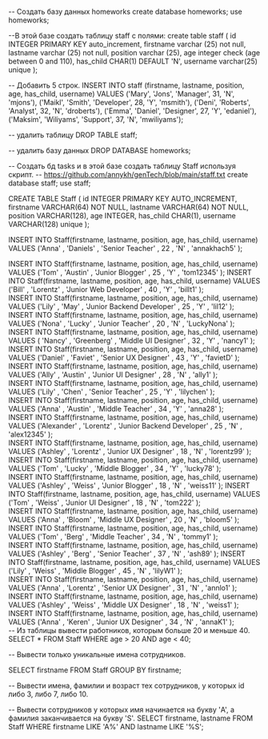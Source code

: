 
-- Создать базу данных homeworks
create database homeworks;
use homeworks;

--В этой базе создать таблицу staff с полями:
create table staff (
id INTEGER PRIMARY KEY auto_increment,
firstname varchar (25) not null,
lastname  varchar (25) not null,
position varchar (25),
age integer check (age between 0 and 110),
has_child CHAR(1) DEFAULT 'N',
username varchar(25) unique
);

-- Добавить 5 строк.
INSERT INTO staff (firstname, lastname, position, age, has_child, username) VALUES
('Mary', 'Jons', 'Manager', 31, 'N', 'mjons'),
('Maikl', 'Smith', 'Developer', 28, 'Y', 'msmith'),
('Deni', 'Roberts', 'Analyst', 32, 'N', 'droberts'),
('Emma', 'Daniel', 'Designer', 27, 'Y', 'edaniel'),
('Maksim', 'Wiliyams', 'Support', 37, 'N', 'mwiliyams');

-- удалить таблицу
DROP TABLE staff;

-- удалить базу данных
DROP DATABASE homeworks;


-- Создать бд tasks и в этой базе создать таблицу Staff используя скрипт.
-- https://github.com/annykh/genTech/blob/main/staff.txt
create database staff;
use staff;

CREATE TABLE Staff (
    id INTEGER PRIMARY KEY AUTO_INCREMENT,
    firstname VARCHAR(64) NOT NULL,
    lastname VARCHAR(64) NOT NULL,
    position VARCHAR(128),
    age INTEGER,
    has_child CHAR(1),
    username VARCHAR(128) unique
  );

INSERT INTO Staff(firstname, lastname, position, age, has_child, username) VALUES 
        ('Anna'
        , 'Daniels'
        , 'Senior Teacher'
        , 22
        , 'N'
        , 'annakhach5'
        );
        
INSERT INTO Staff(firstname, lastname, position, age, has_child, username) VALUES 
        ('Tom'
        , 'Austin'
        , 'Junior Blogger'
        , 25
        , 'Y'
        , 'tom12345'
        );
INSERT INTO Staff(firstname, lastname, position, age, has_child, username) VALUES 
        ('Bill'
        , 'Lorentz'
        , 'Junior Web Developer'
        , 40
        , 'Y'
        , 'billt1'
        );        
INSERT INTO Staff(firstname, lastname, position, age, has_child, username) VALUES 
        ('Lily'
        , 'May'
        , 'Junior Backend Developer'
        , 25
        , 'Y'
        , 'lil12'
        );
INSERT INTO Staff(firstname, lastname, position, age, has_child, username) VALUES 
        ('Nona'
        , 'Lucky'
        , 'Junior Teacher'
        , 20
        , 'N'
        , 'LuckyNona'
        ); 
INSERT INTO Staff(firstname, lastname, position, age, has_child, username) VALUES 
        ( 'Nancy'
        , 'Greenberg'
        , 'Middle UI Designer'
        , 32
        , 'Y'
        , 'nancy1'
        );        
INSERT INTO Staff(firstname, lastname, position, age, has_child, username) VALUES 
        ('Daniel'
        , 'Faviet'
        , 'Senior UX Designer'
        , 43
        , 'Y'
        , 'favietD'
        );        
INSERT INTO Staff(firstname, lastname, position, age, has_child, username) VALUES 
        ('Ally'
        , 'Austin'
        , 'Junior UI Designer'
        , 28
        , 'N'
        , 'ally1'
        );        
INSERT INTO Staff(firstname, lastname, position, age, has_child, username) VALUES 
        ('Lily'
        , 'Chen'
        , 'Senior Teacher'
        , 25
        , 'Y'
        , 'lilychen'
        );        
INSERT INTO Staff(firstname, lastname, position, age, has_child, username) VALUES 
        ('Anna'
        , 'Austin'
        , 'Middle Teacher'
        , 34
        , 'Y'
        , 'anna28'
        );        
INSERT INTO Staff(firstname, lastname, position, age, has_child, username) VALUES 
        ('Alexander'
        , 'Lorentz'
        , 'Junior Backend Developer'
        , 25
        , 'N'
        , 'alex12345'
        );        
INSERT INTO Staff(firstname, lastname, position, age, has_child, username) VALUES 
        ('Ashley'
        , 'Lorentz'
        , 'Junior UX Designer'
        , 18
        , 'N'
        , 'lorentz99'
        );        
INSERT INTO Staff(firstname, lastname, position, age, has_child, username) VALUES 
        ('Tom'
        , 'Lucky'
        , 'Middle Blogger'
        , 34
        , 'Y'
        , 'lucky78'
        );        
INSERT INTO Staff(firstname, lastname, position, age, has_child, username) VALUES 
        ('Ashley'
        , 'Weiss'
        , 'Junior Blogger'
        , 18
        , 'N'
        , 'weiss11'
        );
INSERT INTO Staff(firstname, lastname, position, age, has_child, username) VALUES 
        ('Tom'
        , 'Weiss'
        , 'Junior UI Designer'
        , 18
        , 'N'
        , 'tom222'
        );   
INSERT INTO Staff(firstname, lastname, position, age, has_child, username) VALUES 
        ('Anna'
        , 'Bloom'
        , 'Middle UX Designer'
        , 20
        , 'N'
        , 'bloom5'
        );   
INSERT INTO Staff(firstname, lastname, position, age, has_child, username) VALUES 
        ('Tom'
        , 'Berg'
        , 'Middle Teacher'
        , 34
        , 'N'
        , 'tommy1'
        );   
INSERT INTO Staff(firstname, lastname, position, age, has_child, username) VALUES 
        ('Ashley'
        , 'Berg'
        , 'Senior Teacher'
        , 37
        , 'N'
        , 'ash89'
        );
INSERT INTO Staff(firstname, lastname, position, age, has_child, username) VALUES 
        ('Lily'
        , 'Weiss'
        , 'Middle Blogger'
        , 45
        , 'N'
        , 'lilyW1'
        );   
INSERT INTO Staff(firstname, lastname, position, age, has_child, username) VALUES 
        ('Anna'
        , 'Lorentz'
        , 'Senior UX Designer'
        , 31
        , 'N'
        , 'annlo1'
        );   
INSERT INTO Staff(firstname, lastname, position, age, has_child, username) VALUES 
        ('Ashley'
        , 'Weiss'
        , 'Middle UX Designer'
        , 18
        , 'N'
        , 'weiss1'
        );       
INSERT INTO Staff(firstname, lastname, position, age, has_child, username) VALUES 
        ('Anna'
        , 'Keren'
        , 'Junior UX Designer'
        , 34
        , 'N'
        , 'annaK1'
        );       
      --  Из таблицы вывести работников, которым больше 20 и меньше 40. 
        SELECT * 
        FROM Staff
WHERE age > 20 AND age < 40;

-- Вывести только уникальные имена сотрудников.

SELECT firstname FROM Staff
GROUP BY firstname;


-- Вывести имена, фамилии и возраст тех сотрудников, у которых id либо 3, либо 7, либо 10.


-- Вывести сотрудников у которых имя начинается на букву 'A',  а фамилия заканчивается на букву 'S'.
SELECT firstname, lastname FROM Staff
WHERE firstname LIKE 'A%' AND lastname LIKE '%S';
